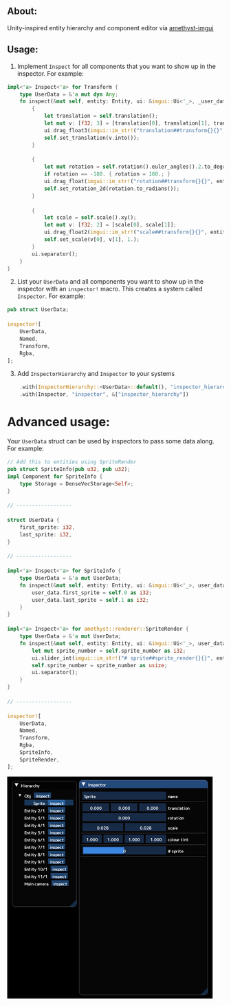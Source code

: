 ## About:
Unity-inspired entity hierarchy and component editor via [amethyst-imgui](https://github.com/Awpteamoose/amethyst-imgui)

## Usage:
1. Implement `Inspect` for all components that you want to show up in the inspector. For example:
```rust
impl<'a> Inspect<'a> for Transform {
	type UserData = &'a mut dyn Any;
	fn inspect(&mut self, entity: Entity, ui: &imgui::Ui<'_>, _user_data: Self::UserData) {
		{
			let translation = self.translation();
			let mut v: [f32; 3] = [translation[0], translation[1], translation[2]];
			ui.drag_float3(imgui::im_str!("translation##transform{}{}", entity.id(), entity.gen().id()), &mut v).speed(0.1).build();
			self.set_translation(v.into());
		}

		{
			let mut rotation = self.rotation().euler_angles().2.to_degrees();
			if rotation == -180. { rotation = 180.; }
			ui.drag_float(imgui::im_str!("rotation##transform{}{}", entity.id(), entity.gen().id()), &mut rotation).speed(0.25).build();
			self.set_rotation_2d(rotation.to_radians());
		}

		{
			let scale = self.scale().xy();
			let mut v: [f32; 2] = [scale[0], scale[1]];
			ui.drag_float2(imgui::im_str!("scale##transform{}{}", entity.id(), entity.gen().id()), &mut v).speed(0.1).build();
			self.set_scale(v[0], v[1], 1.);
		}
		ui.separator();
	}
}
```
2. List your `UserData` and all components you want to show up in the inspector with an `inspector!` macro. This creates a system called `Inspector`. For example:
```rust
pub struct UserData;

inspector![
	UserData,
	Named,
	Transform,
	Rgba,
];
```
3. Add `InspectorHierarchy` and `Inspector` to your systems
```rust
	.with(InspectorHierarchy::<UserData>::default(), "inspector_hierarchy", &[])
	.with(Inspector, "inspector", &["inspector_hierarchy"])
```

# Advanced usage:
Your `UserData` struct can be used by inspectors to pass some data along. For example:
```rust
// Add this to entities using SpriteRender
pub struct SpriteInfo(pub u32, pub u32);
impl Component for SpriteInfo {
	type Storage = DenseVecStorage<Self>;
}

// ------------------

struct UserData {
	first_sprite: i32,
	last_sprite: i32,
}

// ------------------

impl<'a> Inspect<'a> for SpriteInfo {
	type UserData = &'a mut UserData;
	fn inspect(&mut self, entity: Entity, ui: &imgui::Ui<'_>, user_data: Self::UserData) {
		user_data.first_sprite = self.0 as i32;
		user_data.last_sprite = self.1 as i32;
	}
}

impl<'a> Inspect<'a> for amethyst::renderer::SpriteRender {
	type UserData = &'a mut UserData;
	fn inspect(&mut self, entity: Entity, ui: &imgui::Ui<'_>, user_data: Self::UserData) {
		let mut sprite_number = self.sprite_number as i32;
		ui.slider_int(imgui::im_str!("# sprite##sprite_render{}{}", entity.id(), entity.gen().id()), &mut sprite_number, user_data.first_sprite, user_data.last_sprite).build();
		self.sprite_number = sprite_number as usize;
		ui.separator();
	}
}

// ------------------

inspector![
	UserData,
	Named,
	Transform,
	Rgba,
	SpriteInfo,
	SpriteRender,
];
```

![screenshot](https://raw.githubusercontent.com/awpteamoose/amethyst-inspector/master/screenshot.png)
